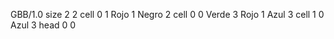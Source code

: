 <gs-board without-header> GBB/1.0
size 2 2
cell 0 1 Rojo 1 Negro 2
cell 0 0 Verde 3 Rojo 1 Azul 3
cell 1 0 Azul 3
head 0 0
 </gs-board>